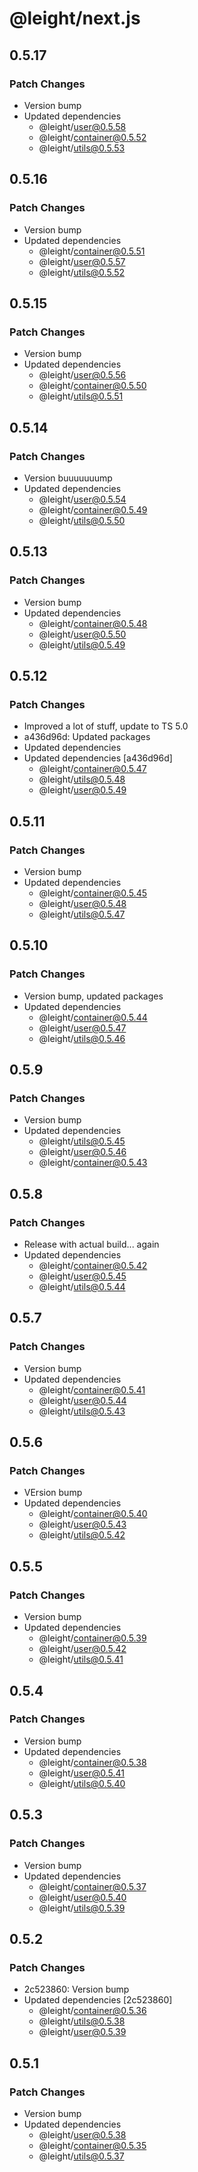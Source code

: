 # @leight/next.js

## 0.5.17

### Patch Changes

- Version bump
- Updated dependencies
    - @leight/user@0.5.58
    - @leight/container@0.5.52
    - @leight/utils@0.5.53

## 0.5.16

### Patch Changes

- Version bump
- Updated dependencies
    - @leight/container@0.5.51
    - @leight/user@0.5.57
    - @leight/utils@0.5.52

## 0.5.15

### Patch Changes

- Version bump
- Updated dependencies
    - @leight/user@0.5.56
    - @leight/container@0.5.50
    - @leight/utils@0.5.51

## 0.5.14

### Patch Changes

- Version buuuuuuump
- Updated dependencies
    - @leight/user@0.5.54
    - @leight/container@0.5.49
    - @leight/utils@0.5.50

## 0.5.13

### Patch Changes

- Version bump
- Updated dependencies
    - @leight/container@0.5.48
    - @leight/user@0.5.50
    - @leight/utils@0.5.49

## 0.5.12

### Patch Changes

- Improved a lot of stuff, update to TS 5.0
- a436d96d: Updated packages
- Updated dependencies
- Updated dependencies [a436d96d]
    - @leight/container@0.5.47
    - @leight/utils@0.5.48
    - @leight/user@0.5.49

## 0.5.11

### Patch Changes

- Version bump
- Updated dependencies
    - @leight/container@0.5.45
    - @leight/user@0.5.48
    - @leight/utils@0.5.47

## 0.5.10

### Patch Changes

- Version bump, updated packages
- Updated dependencies
    - @leight/container@0.5.44
    - @leight/user@0.5.47
    - @leight/utils@0.5.46

## 0.5.9

### Patch Changes

- Version bump
- Updated dependencies
    - @leight/utils@0.5.45
    - @leight/user@0.5.46
    - @leight/container@0.5.43

## 0.5.8

### Patch Changes

- Release with actual build... again
- Updated dependencies
    - @leight/container@0.5.42
    - @leight/user@0.5.45
    - @leight/utils@0.5.44

## 0.5.7

### Patch Changes

- Version bump
- Updated dependencies
    - @leight/container@0.5.41
    - @leight/user@0.5.44
    - @leight/utils@0.5.43

## 0.5.6

### Patch Changes

- VErsion bump
- Updated dependencies
    - @leight/container@0.5.40
    - @leight/user@0.5.43
    - @leight/utils@0.5.42

## 0.5.5

### Patch Changes

- Version bump
- Updated dependencies
    - @leight/container@0.5.39
    - @leight/user@0.5.42
    - @leight/utils@0.5.41

## 0.5.4

### Patch Changes

- Version bump
- Updated dependencies
    - @leight/container@0.5.38
    - @leight/user@0.5.41
    - @leight/utils@0.5.40

## 0.5.3

### Patch Changes

- Version bump
- Updated dependencies
    - @leight/container@0.5.37
    - @leight/user@0.5.40
    - @leight/utils@0.5.39

## 0.5.2

### Patch Changes

- 2c523860: Version bump
- Updated dependencies [2c523860]
    - @leight/container@0.5.36
    - @leight/utils@0.5.38
    - @leight/user@0.5.39

## 0.5.1

### Patch Changes

- Version bump
- Updated dependencies
    - @leight/user@0.5.38
    - @leight/container@0.5.35
    - @leight/utils@0.5.37
